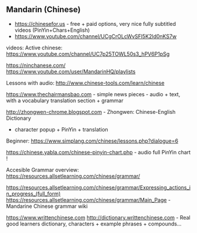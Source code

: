 
## Mandarin (Chinese)

 * https://chinesefor.us - free + paid options, very nice fully subtitled videos (PinYin+Chars+English)
  * https://www.youtube.com/channel/UCgCrOLcWvSFl5K2ld0nKS7w

videos:
Active chinese:
https://www.youtube.com/channel/UC7p25TOWL50s3_hPV6P1pSg

https://ninchanese.com/
https://www.youtube.com/user/MandarinHQ/playlists

Lessons with audio:
http://www.chinese-tools.com/learn/chinese

https://www.thechairmansbao.com - simple news pieces - audio + text, with a vocabulary translation section + grammar

http://zhongwen-chrome.blogspot.com - Zhongwen: Chinese-English Dictionary 
- character popup + PinYin + translation


Beginner:
https://www.simplang.com/chinese/lessons.php?dialogue=6
 
https://chinese.yabla.com/chinese-pinyin-chart.php - audio full PinYin chart !

Accesible Grammar overview:
https://resources.allsetlearning.com/chinese/grammar/

https://resources.allsetlearning.com/chinese/grammar/Expressing_actions_in_progress_(full_form)
https://resources.allsetlearning.com/chinese/grammar/Main_Page - Mandarine Chinese grammar wiki




https://www.writtenchinese.com 
http://dictionary.writtenchinese.com - Real good learners dictionary, characters + example phrases + compounds...



